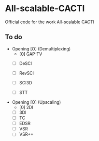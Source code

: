# All-scalable-CACTI
Official code for the work All-scalable CACTI



## To do
- Opening [O] \(Demultiplexing)
	- [0] GAP-TV
	- [ ] DeSCI
	- [ ] RevSCI
	- [ ] SCI3D
    - [ ] STT


- Opening [O] \(Upscaling)
	- [0] 2DI
	- [ ] 3DI
	- [ ] TC
	- [ ] EDSR
    - [ ] VSR
    - [ ] VSR++

